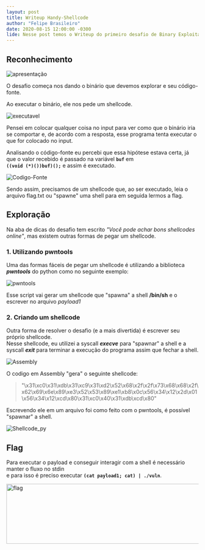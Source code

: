 ```yaml
---
layout: post  
title: Writeup Handy-Shellcode  
author: "Felipe Brasileiro"  
date: 2020-08-15 12:00:00 -0300  
lide: Nesse post temos o Writeup do primeiro desafio de Binary Exploitation do PicoCTF2019. Esse desafio envolve a execução de um shellcode com o objetivo de ler o arquivo flag.txt
---
```

## Reconhecimento

![apresentação](https://i.imgur.com/9HcwxVg.png)

O desafio começa nos dando o binário que devemos explorar e seu código-fonte.

Ao executar o binário, ele nos pede um shellcode.

![executavel](https://i.imgur.com/t1LKFTX.png)

Pensei em colocar qualquer coisa no input para ver como que o binário iria se comportar e, de acordo com a resposta, esse programa tenta executar o que for colocado no input.

Analisando o código-fonte eu percebi que essa hipótese estava certa, já que o valor recebido é passado na variável **`buf`** em  
**`((void (*)())buf)();`** e assim é executado.

![Codigo-Fonte](https://i.imgur.com/aOcmgtz.png)

Sendo assim, precisamos de um shellcode que, ao ser executado, leia o arquivo flag.txt ou "spawne" uma shell para em seguida lermos a flag.

## Exploração

Na aba de dicas do desafio tem escrito *"Você pode achar bons shellcodes online"*, mas existem outras formas de pegar um shellcode.

### 1\. Utilizando pwntools

Uma das formas fáceis de pegar um shellcode é utilizando a biblioteca ***pwntools*** do python como no seguinte exemplo:

![pwntools](https://i.imgur.com/PLxhZq9.png)

Esse script vai gerar um shellcode que "spawna" a shell **/bin/sh** e o escrever no arquivo *payload1*

### 2\. Criando um shellcode

Outra forma de resolver o desafio (e a mais divertida) é escrever seu próprio shellcode.  
Nesse shellcode, eu utilizei a syscall ***execve*** para "spawnar" a shell e a syscall ***exit*** para terminar a execução do programa assim que fechar a shell.

![Assembly](https://i.imgur.com/0s2Gbet.png)

O codigo em Assembly "gera" o seguinte shellcode:

> "\\x31\\xc0\\x31\\xdb\\x31\\xc9\\x31\\xd2\\x52\\x68\\x2f\\x2f\\x73\\x68\\x68\\x2f\\x62\\x69\\x6e\\x89\\xe3\\x52\\x53\\x89\\xe1\\xb8\\x0c\\x56\\x34\\x12\\x2d\\x01\\x56\\x34\\x12\\xcd\\x80\\x31\\xc0\\x40\\x31\\xdb\\xcd\\x80"

Escrevendo ele em um arquivo foi como feito com o pwntools, é possível "spawnar" a shell.

![Shellcode_py](https://i.imgur.com/DSWXFfX.png)

## Flag

Para executar o payload e conseguir interagir com a shell é necessário manter o fluxo no stdin  
e para isso é preciso executar **`(cat payload1; cat) | ./vuln`**.

<img src="https://i.imgur.com/2YeiRrq.png" alt="flag" width="931" height="157">

